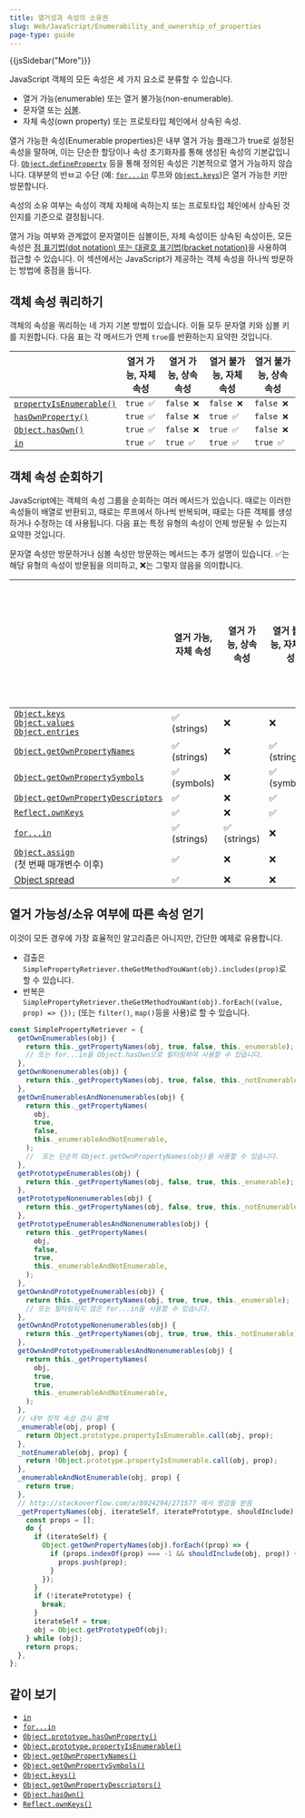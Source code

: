 ```yaml
---
title: 열거성과 속성의 소유권
slug: Web/JavaScript/Enumerability_and_ownership_of_properties
page-type: guide
---
```


{{jsSidebar("More")}}

JavaScript 객체의 모든 속성은 세 가지 요소로 분류할 수 있습니다.

- 열거 가능(enumerable) 또는 열거 불가능(non-enumerable).
- 문자열 또는 [심볼](/ko/docs/Web/JavaScript/Reference/Global_Objects/Symbol).
- 자체 속성(own property) 또는 프로토타입 체인에서 상속된 속성.

열거 가능한 속성(Enumerable properties)은 내부 열거 가능 플래그가 true로 설정된 속성을 말하며, 이는 단순한 할당이나 속성 초기화자를 통해 생성된 속성의 기본값입니다. [`Object.defineProperty`](/ko/docs/Web/JavaScript/Reference/Global_Objects/Object/defineProperty) 등을 통해 정의된 속성은 기본적으로 열거 가능하지 않습니다. 대부분의 반ㅂ고 수단 (예: [`for...in`](/ko/docs/Web/JavaScript/Reference/Statements/for...in) 루프와 [`Object.keys`](/ko/docs/Web/JavaScript/Reference/Global_Objects/Object/keys))은 열거 가능한 키만 방문합니다.

속성의 소유 여부는 속성이 객체 자체에 속하는지 또는 프로토타입 체인에서 상속된 것인지를 기준으로 결정됩니다.

열거 가능 여부와 관계없이 문자열이든 심볼이든, 자체 속성이든 상속된 속성이든, 모든 속성은 [점 표기법(dot notation) 또는 대괄호 표기법(bracket notation)](/en-US/docs/Web/JavaScript/Reference/Operators/Property_accessors)을 사용하여 접근할 수 있습니다. 이 섹션에서는 JavaScript가 제공하는 객체 속성을 하나씩 방문하는 방법에 중점을 둡니다.

## 객체 속성 쿼리하기

객체의 속성을 쿼리하는 네 가지 기본 방법이 있습니다. 이들 모두 문자열 키와 심볼 키를 지원합니다. 다음 표는 각 메서드가 언제 `true`를 반환하는지 요약한 것입니다.

|                                                                                                             | 열거 가능, 자체 속성 | 열거 가능, 상속 속성 | 열거 불가능, 자체 속성 | 열거 불가능, 상속 속성 |
| ----------------------------------------------------------------------------------------------------------- | -------------------- | -------------------- | ---------------------- | ---------------------- |
| [`propertyIsEnumerable()`](/en-US/docs/Web/JavaScript/Reference/Global_Objects/Object/propertyIsEnumerable) | `true ✅`            | `false ❌`           | `false ❌`             | `false ❌`             |
| [`hasOwnProperty()`](/en-US/docs/Web/JavaScript/Reference/Global_Objects/Object/hasOwnProperty)             | `true ✅`            | `false ❌`           | `true ✅`              | `false ❌`             |
| [`Object.hasOwn()`](/en-US/docs/Web/JavaScript/Reference/Global_Objects/Object/hasOwn)                      | `true ✅`            | `false ❌`           | `true ✅`              | `false ❌`             |
| [`in`](/en-US/docs/Web/JavaScript/Reference/Operators/in)                                                   | `true ✅`            | `true ✅`            | `true ✅`              | `true ✅`              |

## 객체 속성 순회하기

JavaScript에는 객체의 속성 그룹을 순회하는 여러 메서드가 있습니다. 때로는 이러한 속성들이 배열로 반환되고, 때로는 루프에서 하나씩 반복되며, 때로는 다른 객체를 생성하거나 수정하는 데 사용됩니다. 다음 표는 특정 유형의 속성이 언제 방문될 수 있는지 요약한 것입니다.

문자열 속성만 방문하거나 심볼 속성만 방문하는 메서드는 추가 설명이 있습니다. ✅는 해당 유형의 속성이 방문됨을 의미하고, ❌는 그렇지 않음을 의미합니다.

|                                                                                                                                                                                                                                                                        | 열거 가능, 자체 속성 | 열거 가능, 상속 속성 | 열거 불가능, 자체 속성 | 열거 불가능, 상속 속성 |
| ---------------------------------------------------------------------------------------------------------------------------------------------------------------------------------------------------------------------------------------------------------------------- | -------------------- | -------------------- | ---------------------- | ---------------------- |
| [`Object.keys`](/en-US/docs/Web/JavaScript/Reference/Global_Objects/Object/keys)<br />[`Object.values`](/en-US/docs/Web/JavaScript/Reference/Global_Objects/Object/values)<br />[`Object.entries`](/en-US/docs/Web/JavaScript/Reference/Global_Objects/Object/entries) | ✅<br />(strings)    | ❌                   | ❌                     | ❌                     |
| [`Object.getOwnPropertyNames`](/en-US/docs/Web/JavaScript/Reference/Global_Objects/Object/getOwnPropertyNames)                                                                                                                                                         | ✅<br />(strings)    | ❌                   | ✅<br />(strings)      | ❌                     |
| [`Object.getOwnPropertySymbols`](/en-US/docs/Web/JavaScript/Reference/Global_Objects/Object/getOwnPropertySymbols)                                                                                                                                                     | ✅<br />(symbols)    | ❌                   | ✅<br />(symbols)      | ❌                     |
| [`Object.getOwnPropertyDescriptors`](/en-US/docs/Web/JavaScript/Reference/Global_Objects/Object/getOwnPropertyDescriptors)                                                                                                                                             | ✅                   | ❌                   | ✅                     | ❌                     |
| [`Reflect.ownKeys`](/en-US/docs/Web/JavaScript/Reference/Global_Objects/Reflect/ownKeys)                                                                                                                                                                               | ✅                   | ❌                   | ✅                     | ❌                     |
| [`for...in`](/en-US/docs/Web/JavaScript/Reference/Statements/for...in)                                                                                                                                                                                                 | ✅<br />(strings)    | ✅<br />(strings)    | ❌                     | ❌                     |
| [`Object.assign`](/en-US/docs/Web/JavaScript/Reference/Global_Objects/Object/assign)<br />(첫 번째 매개변수 이후)                                                                                                                                                      | ✅                   | ❌                   | ❌                     | ❌                     |
| [Object spread](/en-US/docs/Web/JavaScript/Reference/Operators/Spread_syntax)                                                                                                                                                                                          | ✅                   | ❌                   | ❌                     | ❌                     |

## 열거 가능성/소유 여부에 따른 속성 얻기

이것이 모든 경우에 가장 효율적인 알고리즘은 아니지만, 간단한 예제로 유용합니다.

- 검출은 `SimplePropertyRetriever.theGetMethodYouWant(obj).includes(prop)`로 할 수 있습니다.
- 반복은 `SimplePropertyRetriever.theGetMethodYouWant(obj).forEach((value, prop) => {});` (또는 `filter()`, `map()`등을 사용)로 할 수 있습니다.

```js
const SimplePropertyRetriever = {
  getOwnEnumerables(obj) {
    return this._getPropertyNames(obj, true, false, this._enumerable);
    // 또는 for...in을 Object.hasOwn으로 필터링하여 사용할 수 있습니다.
  },
  getOwnNonenumerables(obj) {
    return this._getPropertyNames(obj, true, false, this._notEnumerable);
  },
  getOwnEnumerablesAndNonenumerables(obj) {
    return this._getPropertyNames(
      obj,
      true,
      false,
      this._enumerableAndNotEnumerable,
    );
    //  또는 단순히 Object.getOwnPropertyNames(obj)를 사용할 수 있습니다.
  },
  getPrototypeEnumerables(obj) {
    return this._getPropertyNames(obj, false, true, this._enumerable);
  },
  getPrototypeNonenumerables(obj) {
    return this._getPropertyNames(obj, false, true, this._notEnumerable);
  },
  getPrototypeEnumerablesAndNonenumerables(obj) {
    return this._getPropertyNames(
      obj,
      false,
      true,
      this._enumerableAndNotEnumerable,
    );
  },
  getOwnAndPrototypeEnumerables(obj) {
    return this._getPropertyNames(obj, true, true, this._enumerable);
    // 또는 필터링되지 않은 for...in을 사용할 수 있습니다.
  },
  getOwnAndPrototypeNonenumerables(obj) {
    return this._getPropertyNames(obj, true, true, this._notEnumerable);
  },
  getOwnAndPrototypeEnumerablesAndNonenumerables(obj) {
    return this._getPropertyNames(
      obj,
      true,
      true,
      this._enumerableAndNotEnumerable,
    );
  },
  // 내부 정적 속성 검사 콜백
  _enumerable(obj, prop) {
    return Object.prototype.propertyIsEnumerable.call(obj, prop);
  },
  _notEnumerable(obj, prop) {
    return !Object.prototype.propertyIsEnumerable.call(obj, prop);
  },
  _enumerableAndNotEnumerable(obj, prop) {
    return true;
  },
  // http://stackoverflow.com/a/8024294/271577 에서 영감을 받음
  _getPropertyNames(obj, iterateSelf, iteratePrototype, shouldInclude) {
    const props = [];
    do {
      if (iterateSelf) {
        Object.getOwnPropertyNames(obj).forEach((prop) => {
          if (props.indexOf(prop) === -1 && shouldInclude(obj, prop)) {
            props.push(prop);
          }
        });
      }
      if (!iteratePrototype) {
        break;
      }
      iterateSelf = true;
      obj = Object.getPrototypeOf(obj);
    } while (obj);
    return props;
  },
};
```

## 같이 보기

- [`in`](/en-US/docs/Web/JavaScript/Reference/Operators/in)
- [`for...in`](/en-US/docs/Web/JavaScript/Reference/Statements/for...in)
- [`Object.prototype.hasOwnProperty()`](/en-US/docs/Web/JavaScript/Reference/Global_Objects/Object/hasOwnProperty)
- [`Object.prototype.propertyIsEnumerable()`](/en-US/docs/Web/JavaScript/Reference/Global_Objects/Object/propertyIsEnumerable)
- [`Object.getOwnPropertyNames()`](/en-US/docs/Web/JavaScript/Reference/Global_Objects/Object/getOwnPropertyNames)
- [`Object.getOwnPropertySymbols()`](/en-US/docs/Web/JavaScript/Reference/Global_Objects/Object/getOwnPropertySymbols)
- [`Object.keys()`](/en-US/docs/Web/JavaScript/Reference/Global_Objects/Object/keys)
- [`Object.getOwnPropertyDescriptors()`](/en-US/docs/Web/JavaScript/Reference/Global_Objects/Object/getOwnPropertyDescriptors)
- [`Object.hasOwn()`](/en-US/docs/Web/JavaScript/Reference/Global_Objects/Object/hasOwn)
- [`Reflect.ownKeys()`](/en-US/docs/Web/JavaScript/Reference/Global_Objects/Reflect/ownKeys)
